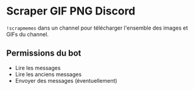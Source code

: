 # Scraper GIF PNG Discord

`!scrapmemes` dans un channel pour télécharger l'ensemble des images et GIFs du channel.

## Permissions du bot
* Lire les messages
* Lire les anciens messages
* Envoyer des messages (éventuellement)